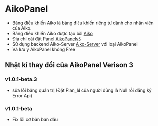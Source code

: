 # AikoPanel

- Bảng điều khiển Aiko là bảng điều khiển riêng tư dành cho nhân viên của Aiko.
- Bảng điều khiển Aiko được tạo bởi [Aiko](https://aikocute.tech) 
- Địa chỉ cài đặt Panel [AikoPanelv3](https://github.com/AikoPanel/AikoPanel)
- Sử dụng backend Aiko-Server [Aiko-Server](https://github.com/AikoPanel/AikoServer) với loại AikoPanel
- Và lưu ý AikoPanel không Free

## Nhật kí thay đổi của AikoPanel Verison 3

### v1.0.1-beta.3
- sửa lỗi bảng quản trị (Đặt Plan_Id của người dùng là Null rồi đăng ký Error Api)

### v1.0.1-beta
- Fix lỗi cơ bản ban đầu
